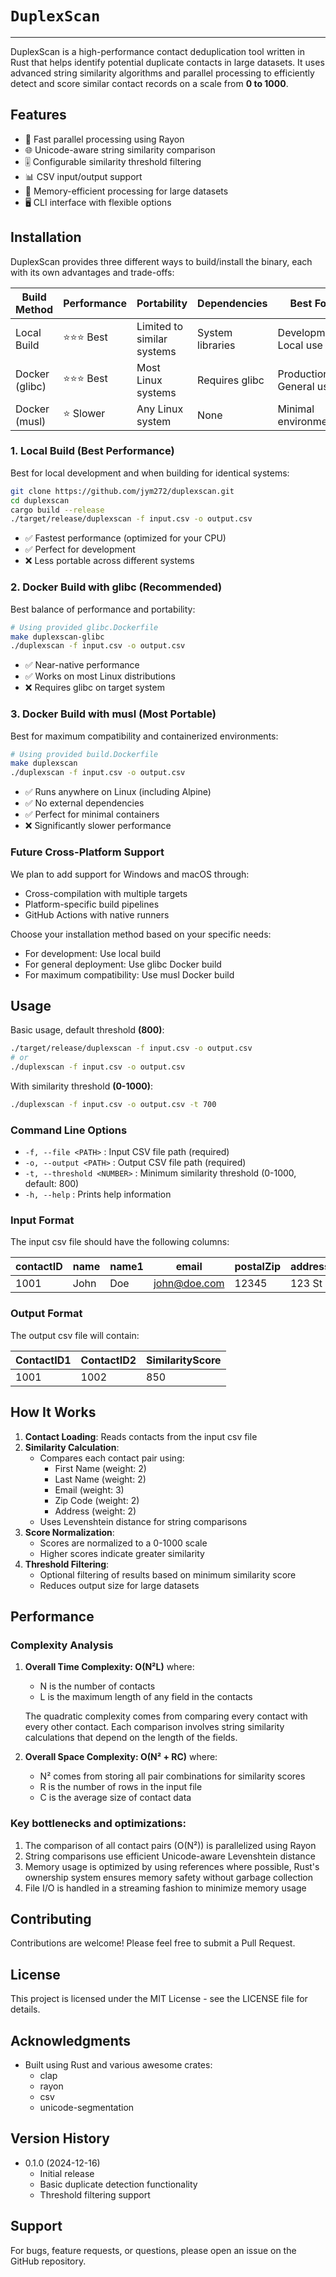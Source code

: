 # `DuplexScan`

---

DuplexScan is a high-performance contact deduplication tool written in Rust that helps identify potential duplicate contacts in large datasets.
It uses advanced string similarity algorithms and parallel processing to efficiently detect and
score similar contact records on a scale from **0 to 1000**.

## Features

- 🚀 Fast parallel processing using Rayon
- 🌐 Unicode-aware string similarity comparison
- 🎚️ Configurable similarity threshold filtering
- 📊 CSV input/output support
- 🧠 Memory-efficient processing for large datasets
- 🖥️ CLI interface with flexible options

## Installation

DuplexScan provides three different ways to build/install the binary, each with its own advantages and trade-offs:

| Build Method   | Performance | Portability                | Dependencies     | Best For                |
| -------------- | ----------- | -------------------------- | ---------------- | ----------------------- |
| Local Build    | ⭐⭐⭐ Best | Limited to similar systems | System libraries | Development, Local use  |
| Docker (glibc) | ⭐⭐⭐ Best | Most Linux systems         | Requires glibc   | Production, General use |
| Docker (musl)  | ⭐ Slower   | Any Linux system           | None             | Minimal environments    |

### 1. Local Build (Best Performance)

Best for local development and when building for identical systems:

```bash
git clone https://github.com/jym272/duplexscan.git
cd duplexscan
cargo build --release
./target/release/duplexscan -f input.csv -o output.csv
```

- ✅ Fastest performance (optimized for your CPU)
- ✅ Perfect for development
- ❌ Less portable across different systems

### 2. Docker Build with glibc (Recommended)

Best balance of performance and portability:

```bash
# Using provided glibc.Dockerfile
make duplexscan-glibc
./duplexscan -f input.csv -o output.csv
```

- ✅ Near-native performance
- ✅ Works on most Linux distributions
- ❌ Requires glibc on target system

### 3. Docker Build with musl (Most Portable)

Best for maximum compatibility and containerized environments:

```bash
# Using provided build.Dockerfile
make duplexscan
./duplexscan -f input.csv -o output.csv
```

- ✅ Runs anywhere on Linux (including Alpine)
- ✅ No external dependencies
- ✅ Perfect for minimal containers
- ❌ Significantly slower performance

### Future Cross-Platform Support

We plan to add support for Windows and macOS through:

- Cross-compilation with multiple targets
- Platform-specific build pipelines
- GitHub Actions with native runners

Choose your installation method based on your specific needs:

- For development: Use local build
- For general deployment: Use glibc Docker build
- For maximum compatibility: Use musl Docker build

## Usage

Basic usage, default threshold **(800)**:

```bash
./target/release/duplexscan -f input.csv -o output.csv
# or
./duplexscan -f input.csv -o output.csv
```

With similarity threshold **(0-1000)**:

```bash
./duplexscan -f input.csv -o output.csv -t 700
```

### Command Line Options

- `-f, --file <PATH>` : Input CSV file path (required)
- `-o, --output <PATH>` : Output CSV file path (required)
- `-t, --threshold <NUMBER>` : Minimum similarity threshold (0-1000, default: 800)
- `-h, --help` : Prints help information

### Input Format

The input csv file should have the following columns:

| contactID | name | name1 | email        | postalZip | address |
| --------- | ---- | ----- | ------------ | --------- | ------- |
| 1001      | John | Doe   | john@doe.com | 12345     | 123 St  |

### Output Format

The output csv file will contain:

| ContactID1 | ContactID2 | SimilarityScore |
| ---------- | ---------- | --------------- |
| 1001       | 1002       | 850             |

## How It Works

1. **Contact Loading**: Reads contacts from the input csv file
2. **Similarity Calculation**:
   - Compares each contact pair using:
     - First Name (weight: 2)
     - Last Name (weight: 2)
     - Email (weight: 3)
     - Zip Code (weight: 2)
     - Address (weight: 2)
   - Uses Levenshtein distance for string comparisons
3. **Score Normalization**:
   - Scores are normalized to a 0-1000 scale
   - Higher scores indicate greater similarity
4. **Threshold Filtering**:
   - Optional filtering of results based on minimum similarity score
   - Reduces output size for large datasets

## Performance

### Complexity Analysis

1. **Overall Time Complexity: O(N²L)** where:

   - N is the number of contacts
   - L is the maximum length of any field in the contacts

   The quadratic complexity comes from comparing every contact with every other contact. Each comparison involves string similarity calculations that depend on the length of the fields.

2. **Overall Space Complexity: O(N² + RC)** where:
   - N² comes from storing all pair combinations for similarity scores
   - R is the number of rows in the input file
   - C is the average size of contact data

### Key bottlenecks and optimizations:

1. The comparison of all contact pairs (O(N²)) is parallelized using Rayon
2. String comparisons use efficient Unicode-aware Levenshtein distance
3. Memory usage is optimized by using references where possible, Rust's ownership system ensures memory safety without garbage collection
4. File I/O is handled in a streaming fashion to minimize memory usage

## Contributing

Contributions are welcome! Please feel free to submit a Pull Request.

## License

This project is licensed under the MIT License - see the LICENSE file for details.

## Acknowledgments

- Built using Rust and various awesome crates:
  - clap
  - rayon
  - csv
  - unicode-segmentation

## Version History

- 0.1.0 (2024-12-16)
  - Initial release
  - Basic duplicate detection functionality
  - Threshold filtering support

## Support

For bugs, feature requests, or questions, please open an issue on the GitHub repository.
